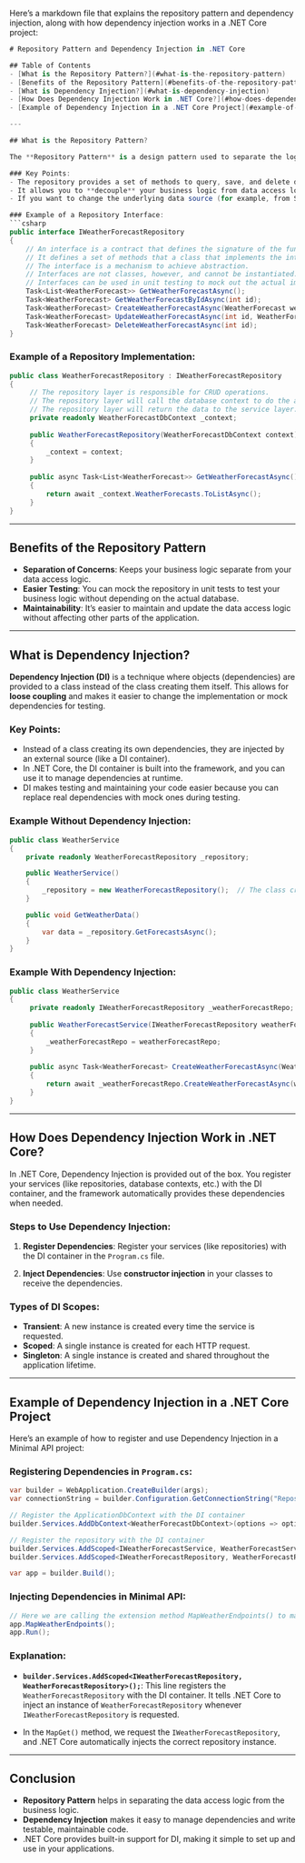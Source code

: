 Here’s a markdown file that explains the repository pattern and dependency injection, along with how dependency injection works in a .NET Core project:

```csharp
# Repository Pattern and Dependency Injection in .NET Core

## Table of Contents
- [What is the Repository Pattern?](#what-is-the-repository-pattern)
- [Benefits of the Repository Pattern](#benefits-of-the-repository-pattern)
- [What is Dependency Injection?](#what-is-dependency-injection)
- [How Does Dependency Injection Work in .NET Core?](#how-does-dependency-injection-work-in-net-core)
- [Example of Dependency Injection in a .NET Core Project](#example-of-dependency-injection-in-a-net-core-project)

---

## What is the Repository Pattern?

The **Repository Pattern** is a design pattern used to separate the logic that interacts with the database (or any data source) from the business logic in your application. It acts as an intermediary between the data access layer and the business logic layer.

### Key Points:
- The repository provides a set of methods to query, save, and delete data.
- It allows you to **decouple** your business logic from data access logic.
- If you want to change the underlying data source (for example, from SQL Server to MongoDB), you only need to modify the repository, not the rest of your application.

### Example of a Repository Interface:
```csharp
public interface IWeatherForecastRepository
{
    // An interface is a contract that defines the signature of the functionality.
    // It defines a set of methods that a class that implements the interface must implement.
    // The interface is a mechanism to achieve abstraction.
    // Interfaces are not classes, however, and cannot be instantiated.
    // Interfaces can be used in unit testing to mock out the actual implementation.
    Task<List<WeatherForecast>> GetWeatherForecastAsync();
    Task<WeatherForecast> GetWeatherForecastByIdAsync(int id);
    Task<WeatherForecast> CreateWeatherForecastAsync(WeatherForecast weatherForecast);
    Task<WeatherForecast> UpdateWeatherForecastAsync(int id, WeatherForecast weatherForecast);
    Task<WeatherForecast> DeleteWeatherForecastAsync(int id);
}
```

### Example of a Repository Implementation:
```csharp
public class WeatherForecastRepository : IWeatherForecastRepository
{
     // The repository layer is responsible for CRUD operations.
     // The repository layer will call the database context to do the actual CRUD operations.
     // The repository layer will return the data to the service layer.
     private readonly WeatherForecastDbContext _context;
    
     public WeatherForecastRepository(WeatherForecastDbContext context)
     {
         _context = context;
     }
    
     public async Task<List<WeatherForecast>> GetWeatherForecastAsync()
     {
         return await _context.WeatherForecasts.ToListAsync();
     }
}
```

---

## Benefits of the Repository Pattern

- **Separation of Concerns**: Keeps your business logic separate from your data access logic.
- **Easier Testing**: You can mock the repository in unit tests to test your business logic without depending on the actual database.
- **Maintainability**: It’s easier to maintain and update the data access logic without affecting other parts of the application.

---

## What is Dependency Injection?

**Dependency Injection (DI)** is a technique where objects (dependencies) are provided to a class instead of the class creating them itself. This allows for **loose coupling** and makes it easier to change the implementation or mock dependencies for testing.

### Key Points:
- Instead of a class creating its own dependencies, they are injected by an external source (like a DI container).
- In .NET Core, the DI container is built into the framework, and you can use it to manage dependencies at runtime.
- DI makes testing and maintaining your code easier because you can replace real dependencies with mock ones during testing.

### Example Without Dependency Injection:
```csharp
public class WeatherService
{
    private readonly WeatherForecastRepository _repository;

    public WeatherService()
    {
        _repository = new WeatherForecastRepository();  // The class creates its own dependencies
    }

    public void GetWeatherData()
    {
        var data = _repository.GetForecastsAsync();
    }
}
```

### Example With Dependency Injection:
```csharp
public class WeatherService
{
     private readonly IWeatherForecastRepository _weatherForecastRepo;
        
     public WeatherForecastService(IWeatherForecastRepository weatherForecastRepo) 
     {
         _weatherForecastRepo = weatherForecastRepo;
     }
    
     public async Task<WeatherForecast> CreateWeatherForecastAsync(WeatherForecast weatherForecast)
     {
         return await _weatherForecastRepo.CreateWeatherForecastAsync(weatherForecast);
     }
}
```

---

## How Does Dependency Injection Work in .NET Core?

In .NET Core, Dependency Injection is provided out of the box. You register your services (like repositories, database contexts, etc.) with the DI container, and the framework automatically provides these dependencies when needed.

### Steps to Use Dependency Injection:

1. **Register Dependencies**: Register your services (like repositories) with the DI container in the `Program.cs` file.
   
2. **Inject Dependencies**: Use **constructor injection** in your classes to receive the dependencies.

### Types of DI Scopes:
- **Transient**: A new instance is created every time the service is requested.
- **Scoped**: A single instance is created for each HTTP request.
- **Singleton**: A single instance is created and shared throughout the application lifetime.

---

## Example of Dependency Injection in a .NET Core Project

Here’s an example of how to register and use Dependency Injection in a Minimal API project:

### Registering Dependencies in `Program.cs`:

```csharp
var builder = WebApplication.CreateBuilder(args);
var connectionString = builder.Configuration.GetConnectionString("RepositoryPatternTemplateDbConnection");

// Register the ApplicationDbContext with the DI container
builder.Services.AddDbContext<WeatherForecastDbContext>(options => options.UseNpgsql(connectionString));

// Register the repository with the DI container
builder.Services.AddScoped<IWeatherForecastService, WeatherForecastService>();
builder.Services.AddScoped<IWeatherForecastRepository, WeatherForecastRepository>();

var app = builder.Build();
```

### Injecting Dependencies in Minimal API:

```csharp
// Here we are calling the extension method MapWeatherEndpoints() to map the weather endpoints.    
app.MapWeatherEndpoints();
app.Run();
```

### Explanation:
- **`builder.Services.AddScoped<IWeatherForecastRepository, WeatherForecastRepository>();`**: This line registers the `WeatherForecastRepository` with the DI container. It tells .NET Core to inject an instance of `WeatherForecastRepository` whenever `IWeatherForecastRepository` is requested.
  
- In the `MapGet()` method, we request the `IWeatherForecastRepository`, and .NET Core automatically injects the correct repository instance.

---

## Conclusion

- **Repository Pattern** helps in separating the data access logic from the business logic.
- **Dependency Injection** makes it easy to manage dependencies and write testable, maintainable code.
- .NET Core provides built-in support for DI, making it simple to set up and use in your applications.
